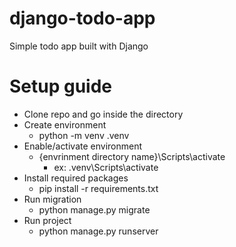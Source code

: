 # django-todo-app
Simple todo app built with Django

# Setup guide
- Clone repo and go inside the directory
- Create environment
  - python -m venv .venv
- Enable/activate environment
  - {envrinment directory name}\Scripts\activate
       - ex: .venv\Scripts\activate
- Install required packages
  - pip install -r requirements.txt
- Run migration
  - python manage.py migrate
- Run project
  - python manage.py runserver
